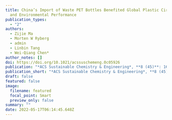 ```yaml
---
title: China’s Import of Waste PET Bottles Benefited Global Plastic Circularity
  and Environmental Performance
publication_types:
  - "2"
authors:
  - Zijie Ma
  - Morten W Ryberg
  - admin
  - Linbin Tang
  - Wei-Qiang Chen*
author_notes: []
doi: https://doi.org/10.1021/acssuschemeng.0c05926
publication: "*ACS Sustainable Chemistry & Engineering*, **8 (45)**: 16861-16868"
publication_short: "*ACS Sustainable Chemistry & Engineering*, **8 (45)**: 16861-16868"
draft: false
featured: false
image:
  filename: featured
  focal_point: Smart
  preview_only: false
summary: ""
date: 2022-05-17T06:14:45.648Z
---
```

